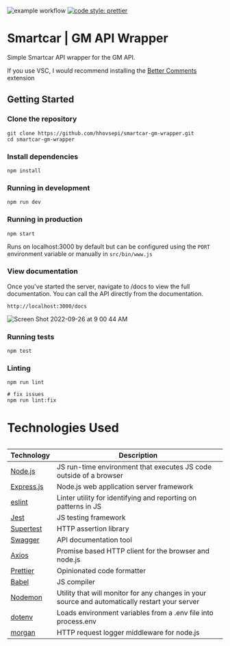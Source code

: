 ![example workflow](https://github.com/rzgry/Express-REST-API-Template/actions/workflows/node.js.yml/badge.svg)
[![code style: prettier](https://img.shields.io/badge/code_style-prettier-ff69b4.svg)](https://github.com/prettier/prettier)

# Smartcar | GM API Wrapper

Simple Smartcar API wrapper for the GM API.

If you use VSC, I would recommend installing the [Better Comments](https://marketplace.visualstudio.com/items?itemName=aaron-bond.better-comments) extension

## Getting Started

### Clone the repository

```
git clone https://github.com/hhovsepi/smartcar-gm-wrapper.git
cd smartcar-gm-wrapper
```


### Install dependencies

```
npm install
```

### Running in development

```
npm run dev
```

### Running in production

```
npm start
```

Runs on localhost:3000 by default but can be configured using the `PORT` environment variable or manually in ```src/bin/www.js```


### View documentation

Once you've started the server, navigate to /docs to view the full documentation. You can call the API directly from the documentation.

```
http://localhost:3000/docs
```
![Screen Shot 2022-09-26 at 9 00 44 AM](https://user-images.githubusercontent.com/81712518/192325223-7e0181a9-4d21-4e2e-856f-c34c63ceb81a.png)

### Running tests

```
npm test
```

### Linting
```
npm run lint

# fix issues
npm run lint:fix
```

# Technologies Used

######
| Technology | Description |
| --------------- | --------- |
| [Node.js](https://handlebarsjs.com/) | JS run-time environment that executes JS code outside of a browser |
| [Express.js](https://expressjs.com/) | Node.js web application server framework |
| [eslint](https://eslint.org/) | Linter utility for identifying and reporting on patterns in JS |
| [Jest](https://jestjs.io/) | JS testing framework |
| [Supertest](https://www.npmjs.com/package/supertest) | HTTP assertion library |
| [Swagger](https://swagger.io/) | API documentation tool |
| [Axios](https://www.npmjs.com/package/axios) | Promise based HTTP client for the browser and node.js |
| [Prettier](https://prettier.io/) | Opinionated code formatter |
| [Babel](https://babeljs.io/) | JS compiler |
| [Nodemon](https://nodemon.io/) | Utility that will monitor for any changes in your source and automatically restart your server |
| [dotenv](https://www.npmjs.com/package/dotenv) | Loads environment variables from a .env file into process.env |
| [morgan](https://www.npmjs.com/package/morgan) | HTTP request logger middleware for node.js |
